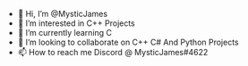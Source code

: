 - 👋 Hi, I’m @MysticJames
- 👀 I’m interested in C++ Projects
- 🌱 I’m currently learning C
- 💞️ I’m looking to collaborate on C++ C# And Python Projects
- 📫 How to reach me Discord @ MysticJames#4622

<!---
MysticJames/MysticJames is a ✨ special ✨ repository because its `README.md` (this file) appears on your GitHub profile.
You can click the Preview link to take a look at your changes.
--->
